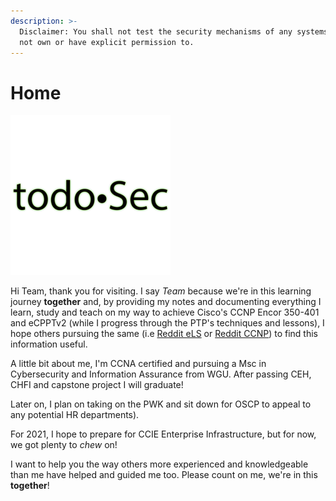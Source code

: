 ```yaml
---
description: >-
  Disclaimer: You shall not test the security mechanisms of any systems you do
  not own or have explicit permission to.
---
```


# Home

![TODO&#x2022;SEC](.gitbook/assets/resizedlogo3todosec.png)

Hi Team, thank you for visiting. I say _Team_ because we're in this learning journey **together** and, by providing my notes and documenting everything I learn, study and teach on my way to achieve Cisco's CCNP Encor 350-401 and eCPPTv2 \(while I progress through the PTP's techniques and lessons\), I hope others pursuing the same \(i.e [Reddit eLS](https://www.reddit.com/r/eLearnSecurity/) or [Reddit CCNP](https://www.reddit.com/r/ccnp/)\) to find this information useful. 

A little bit about me, I'm CCNA certified and pursuing a Msc in Cybersecurity and Information Assurance from WGU. After passing CEH, CHFI and capstone project I will graduate! 

Later on, I plan on taking on the PWK and sit down for OSCP to appeal to any potential HR departments\). 

For 2021, I hope to prepare for CCIE Enterprise Infrastructure, but for now, we got plenty to _chew_ on!

I want to help you the way others more experienced and knowledgeable than me have helped and guided me too. Please count on me, we're in this **together**!

